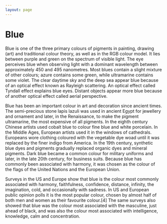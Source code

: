 ```yaml
---
layout: page
---
```


# Blue

Blue is one of the three primary colours of pigments in painting, drawing (art) and traditional colour theory, as well as in the RGB colour model. It lies between purple and green on the spectrum of visible light. The eye perceives blue when observing light with a dominant wavelength between approximately 450 and 495 nanometres. Most blues contain a slight mixture of other colours; azure contains some green, while ultramarine contains some violet. The clear daytime sky and the deep sea appear blue because of an optical effect known as Rayleigh scattering. An optical effect called Tyndall effect explains blue eyes. Distant objects appear more blue because of another optical effect called aerial perspective.

Blue has been an important colour in art and decoration since ancient times. The semi-precious stone lapis lazuli was used in ancient Egypt for jewellery and ornament and later, in the Renaissance, to make the pigment ultramarine, the most expensive of all pigments. In the eighth century Chinese artists used cobalt blue to colour fine blue and white porcelain. In the Middle Ages, European artists used it in the windows of cathedrals. Europeans wore clothing coloured with the vegetable dye woad until it was replaced by the finer indigo from America. In the 19th century, synthetic blue dyes and pigments gradually replaced organic dyes and mineral pigments. Dark blue became a common colour for military uniforms and later, in the late 20th century, for business suits. Because blue has commonly been associated with harmony, it was chosen as the colour of the flags of the United Nations and the European Union.

Surveys in the US and Europe show that blue is the colour most commonly associated with harmony, faithfulness, confidence, distance, infinity, the imagination, cold, and occasionally with sadness. In US and European public opinion polls it is the most popular colour, chosen by almost half of both men and women as their favourite colour.[4] The same surveys also showed that blue was the colour most associated with the masculine, just ahead of black, and was also the colour most associated with intelligence, knowledge, calm and concentration.
